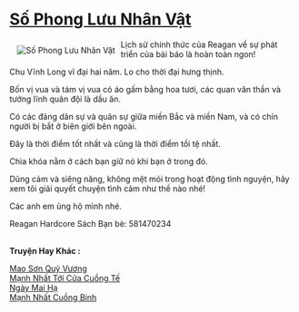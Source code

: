 <a href="https://truyenwiki.net/so-phong-luu-nhan-vat.35114/" title="Số Phong Lưu Nhân Vật"><h1>Số Phong Lưu Nhân Vật</h1></a><div style="display:table"><img align="right" style="float: left; padding: 10px;" src="https://truyenwiki.net/a/img/str/src/35114.jpg" alt="Số Phong Lưu Nhân Vật">Lịch sử chính thức của Reagan về sự phát triển của bài báo là hoàn toàn ngon!<p></p> Chu Vĩnh Long vĩ đại hai năm. Lo cho thời đại hưng thịnh.<p></p> Bốn vị vua và tám vị vua có áo gấm bằng hoa tươi, các quan văn thần và tướng lĩnh quân đội là dầu ăn.<p></p> Có các đảng dân sự và quân sự giữa miền Bắc và miền Nam, và có chín người bị bắt ở biên giới bên ngoài.<p></p> Đây là thời điểm tốt nhất và cũng là thời điểm tồi tệ nhất.<p></p> Chìa khóa nằm ở cách bạn giữ nó khi bạn ở trong đó.<p></p> Dũng cảm và siêng năng, không mệt mỏi trong hoạt động tình nguyện, hãy xem tôi giải quyết chuyện tình cảm như thế nào nhé!<p></p> Các anh em ủng hộ mình nhé.<p></p> Reagan Hardcore Sách Bạn bè: 581470234</div><p><br><b>Truyện Hay Khác :</b></p><a href="https://truyenwiki.net/mao-son-quy-vuong.35520/" alt="Mao Sơn Quỷ Vương">Mao Sơn Quỷ Vương</a><br/><a href="https://sangtacviet.wordpress.com/2020/10/22/manh-nhat-toi-cua-cuong-te/" alt="Mạnh Nhất Tới Cửa Cuồng Tế">Mạnh Nhất Tới Cửa Cuồng Tế</a><br/><a href="https://sangtacviet.wordpress.com/2020/10/22/ngay-mai-ha/" alt="Ngày Mai Hạ">Ngày Mai Hạ</a><br/><a href="https://github.com/nownovels/topcv/tree/master/truyenhay/35489" alt="Mạnh Nhất Cuồng Binh">Mạnh Nhất Cuồng Binh</a><br/>